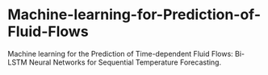 # Machine-learning-for-Prediction-of-Fluid-Flows
Machine learning for the Prediction of Time-dependent Fluid Flows: Bi-LSTM Neural Networks for Sequential Temperature Forecasting. 
